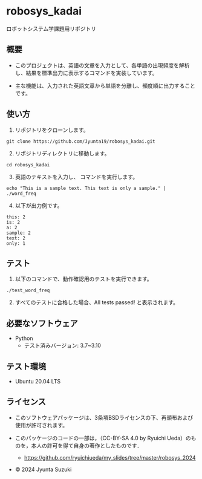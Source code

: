 # robosys_kadai
ロボットシステム学課題用リポジトリ

## 概要
- このプロジェクトは、英語の文章を入力として、各単語の出現頻度を解析し、結果を標準出力に表示するコマンドを実装しています。

- 主な機能は、入力された英語文章から単語を分離し、頻度順に出力することです。

## 使い方
1. リポジトリをクローンします。
```
git clone https://github.com/Jyunta19/robosys_kadai.git
```

2. リポジトリディレクトリに移動します。
```
cd robosys_kadai
```

3. 英語のテキストを入力し、 コマンドを実行します。
```
echo "This is a sample text. This text is only a sample." | ./word_freq
```

4. 以下が出力例です。  
```
this: 2  
is: 2  
a: 2  
sample: 2  
text: 2  
only: 1
```

## テスト
1. 以下のコマンドで、動作確認用のテストを実行できます。  
```
./test_word_freq
```

2. すべてのテストに合格した場合、All tests passed! と表示されます。

## 必要なソフトウェア
- Python
  - テスト済みバージョン: 3.7~3.10

## テスト環境
- Ubuntu 20.04 LTS

## ライセンス
- このソフトウェアパッケージは、3条項BSDライセンスの下、再頒布および使用が許可されます。

- このパッケージのコードの一部は，（CC-BY-SA 4.0 by Ryuichi Ueda）のものを，本人の許可を得て自身の著作としたものです．
  - https://github.com/ryuichiueda/my_slides/tree/master/robosys_2024

- © 2024 Jyunta Suzuki

